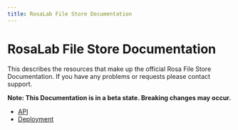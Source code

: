 ```yaml
---
title: RosaLab File Store Documentation
---
```


# RosaLab File Store Documentation

This describes the resources that make up the official Rosa File Store Documentation. If you have any problems or requests please contact support.

**Note: This Documentation is in a beta state. Breaking changes may occur.**

* <a href="/file_store/api/">API</a>
* <a href="/file_store/deployment/">Deployment</a>